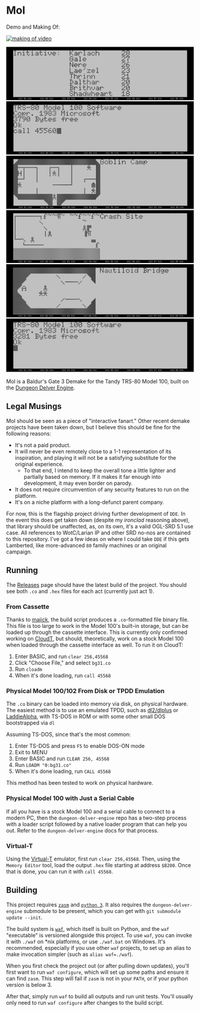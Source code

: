 # Mol

Demo and Making Of:

[![making of video](http://img.youtube.com/vi/zW9-hpuNDQQ/0.jpg)](http://www.youtube.com/watch?v=zW9-hpuNDQQ)

![demo](/gh_media/nere_battle.gif)
![demo](/gh_media/demo_1.gif)
![demo](/gh_media/goblin_camp.gif)
![demo](/gh_media/recruit_demo.gif)
![demo](/gh_media/zhalk_battle.gif)
![demo](/gh_media/menu_demo.gif)

Mol is a Baldur's Gate 3 Demake for the Tandy TRS-80 Model 100, built on the [Dungeon Delver Engine](https://github.com/ajbowen249/dungeon-delver-engine).

## Legal Musings
Mol should be seen as a piece of "interactive fanart." Other recent demake projects have been taken down, but I believe this should be fine for the following reasons:
- It's not a paid product.
- It will never be even remotely close to a 1-1 representation of its inspiration, and playing it will not be a satisfying substitute for the original experience.
    - To that end, I intend to keep the overall tone a little lighter and partially based on memory. If it makes it far enough into development, it may even border on parody.
- It does not require circumvention of any security features to run on the platform.
- It's on a niche platform with a long-defunct parent company.

For now, this is the flagship project driving further development of `DDE`. In the event this does get taken down (despite my _ironclad_ reasoning above), that library should be unaffected, as, on its own, it's a valid OGL-SRD 5.1 use case. All references to WotC/Larian IP and other SRD no-nos are contained to this repository. I've got a few ideas on where I could take `DDE` if this gets Lamberted, like more-advanced `80` family machines or an original campaign.

## Running

The [Releases](https://github.com/ajbowen249/mol/releases) page should have the latest build of the project. You should see both `.co` and `.hex` files for each act (currently just act 1).

### From Cassette

Thanks to [majick](https://github.com/majick), the build script produces a `.co`-formatted file binary file. This file is too large to work in the Model 100's built-in storage, but can be loaded up through the cassette interface. This is currently only confirmed working on [CloudT](https://bitchin100.com/CloudT/#!/M100Display), but should, theoretically, work on a stock Model 100 when loaded through the cassette interface as well. To run it on CloudT:

1. Enter BASIC, and run `clear 256,45568`
2. Click "Choose File," and select `bg31.co`
3. Run `cloadm`
4. When it's done loading, run `call 45568`

### Physical Model 100/102 From Disk or TPDD Emulation

The `.co` binary can be loaded into memory via disk, on physical hardware. The easiest method is to use an emulated TPDD, such as [dl2/dlplus](https://github.com/bkw777/dl2) or [LaddieAlpha](http://bitchin100.com/wiki/index.php?title=LaddieCon#LaddieAlpha), with TS-DOS in ROM or with some other small DOS bootstrapped via `dl`

Assuming TS-DOS, since that's the most common:
1. Enter TS-DOS and press `F5` to enable DOS-ON mode
2. Exit to MENU
3. Enter BASIC and run `CLEAR 256, 45568`
4. Run `LOADM "0:bg31.co"`
5. When it's done loading, run `CALL 45568`

This method has been tested to work on physical hardware.

### Physical Model 100 with Just a Serial Cable

If all you have is a stock Model 100 and a serial cable to connect to a modern PC, then the `dungeon-delver-engine` repo has a two-step process with a loader script followed by a native loader program that can help you out. Refer to the `dungeon-delver-engine` docs for that process.

### Virtual-T

Using the [Virtual-T](https://sourceforge.net/projects/virtualt/) emulator, first run `clear 256,45568`. Then, using the `Memory Editor` tool, load the output `.hex` file starting at address `$B200`. Once that is done, you can run it with `call 45568`.

## Building

This project requires [`zasm`](https://k1.spdns.de/Develop/Projects/zasm/Documentation/index.html) and [`python 3`](https://www.python.org/). It also requires the `dungeon-delver-engine` submodule to be present, which you can get with `git submodule update --init`.

The build system is [`waf`](https://waf.io/), which itself is built on Python, and the `waf` "executable" is versioned alongside this project. To use `waf`, you can invoke it with `./waf` on *nix platforms, or use `./waf.bat` on Windows. It's recommended, especially if you use other `waf` projects, to set up an alias to make invocation simpler (such as `alias waf=./waf`).

When you first check the project out (or after pulling down updates), you'll first want to run `waf configure`, which will set up some paths and ensure it can find `zasm`. This step will fail if `zasm` is not in your `PATH`, or if your python version is below 3.

After that, simply run `waf` to build all outputs and run unit tests. You'll usually only need to run `waf configure` after changes to the build script.
